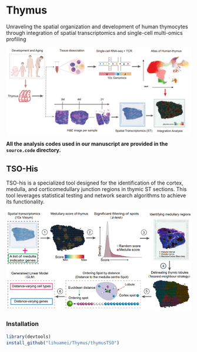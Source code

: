 # Thymus
Unraveling the spatial organization and development of human thymocytes through integration of spatial transcriptomics and single-cell multi-omics profiling

<p align="center">
	<img src="vignette_files/Thymus.jpg" alt="Resized Image" width="800">
</p>

<b> All the analysis codes used in our manuscript are provided in the `source.code` directory. </b>

## TSO-His

TSO-his is a specialized tool designed for the identification of the cortex, medulla, and corticomedullary junction regions in thymic ST sections. This tool leverages statistical testing and network search algorithms to achieve its functionality.

<p align="center">
	<img src="vignette_files/TSO.His.jpg" alt="Resized Image" width="800">
</p>

### Installation

``` r
library(devtools)
install_github("lihuamei/Thymus/thymusTSO")

```  
